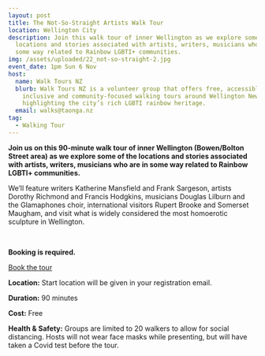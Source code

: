 ```yaml
---
layout: post
title: The Not-So-Straight Artists Walk Tour
location: Wellington City
description: Join this walk tour of inner Wellington as we explore some of the
  locations and stories associated with artists, writers, musicians who are in
  some way related to Rainbow LGBTI+ communities.
img: /assets/uploaded/22_not-so-straight-2.jpg
event_date: 1pm Sun 6 Nov
host:
  name: Walk Tours NZ
  blurb: Walk Tours NZ is a volunteer group that offers free, accessible,
    inclusive and community-focused walking tours around Wellington New Zealand
    highlighting the city’s rich LGBTI rainbow heritage.
  email: walks@taonga.nz
tag:
  - Walking Tour
---
```

**Join us on this 90-minute walk tour of inner Wellington (Bowen/Bolton Street area) as we explore some of the locations and stories associated with artists, writers, musicians who are in some way related to Rainbow LGBTI+ communities.**

We’ll feature writers Katherine Mansfield and Frank Sargeson, artists Dorothy Richmond and Francis Hodgkins, musicians Douglas Lilburn and the Glamaphones choir, international visitors Rupert Brooke and Somerset Maugham, and visit what is widely considered the most homoerotic sculpture in Wellington.

<br>

**Booking is required.**

<a href="https://taonga.nz/walktours/" class="button">Book the tour</a>

**Location:** Start location will be given in your registration email.

**Duration:** 90 minutes

**Cost:** Free

**Health & Safety:** Groups are limited to 20 walkers to allow for social distancing. Hosts will not wear face masks while presenting, but will have taken a Covid test before the tour.